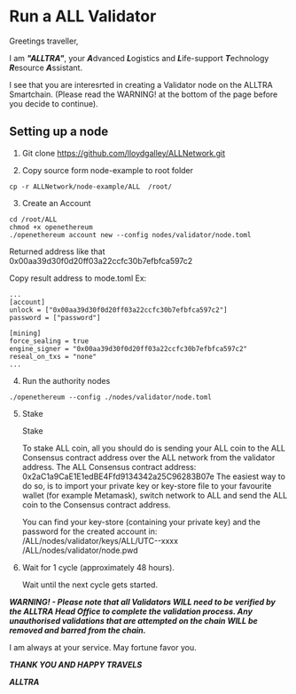 # Run a ALL Validator

Greetings traveller, 

I am ***"ALLTRA"***, your ***A***dvanced ***L***ogistics and ***L***ife-support ***T***echnology ***R***esource ***A***ssistant. 

I see that you are interesrted in creating a Validator node on the ALLTRA Smartchain. (Please read the WARNING! at the bottom of the page before you decide to continue).


## Setting up a node
1. Git clone https://github.com/lloydgalley/ALLNetwork.git

2. Copy source form node-example to root folder
```
cp -r ALLNetwork/node-example/ALL  /root/
```
3. Create an Account

```
cd /root/ALL
chmod +x openethereum
./openethereum account new --config nodes/validator/node.toml
```
Returned address like that 0x00aa39d30f0d20ff03a22ccfc30b7efbfca597c2

Copy result address to mode.toml
Ex:
```
...
[account]
unlock = ["0x00aa39d30f0d20ff03a22ccfc30b7efbfca597c2"]
password = ["password"]

[mining]
force_sealing = true
engine_signer = "0x00aa39d30f0d20ff03a22ccfc30b7efbfca597c2"
reseal_on_txs = "none"
...
```
4. Run the authority nodes
```
./openethereum --config ./nodes/validator/node.toml

```
5. Stake

    Stake

    To stake ALL coin, all you should do is sending your ALL coin to the ALL Consensus contract address over the ALL network from the validator address.
    The ALL Consensus contract address: 0x2aC1a9CaE1E1edBE4Ffd9134342a25C96283B07e
    The easiest way to do so, is to import your private key or key-store file to your favourite wallet (for example Metamask), switch network to ALL and send the ALL coin to the Consensus contract address.

    You can find your key-store (containing your private key) and the password for the created account in:
    /ALL/nodes/validator/keys/ALL/UTC--xxxx
    /ALL/nodes/validator/node.pwd

6. Wait for 1 cycle (approximately 48 hours).


    Wait until the next cycle gets started.


***WARNING! - Please note that all Validators WILL need to be verified by the ALLTRA Head Office to complete the validation process. Any unauthorised validations that are attempted on the chain WILL be removed and barred from the chain.***


   I am always at your service.
   May fortune favor you.

   ***THANK YOU AND HAPPY TRAVELS***

***ALLTRA***   


